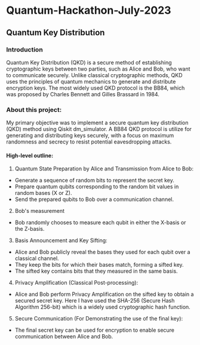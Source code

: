 # Quantum-Hackathon-July-2023

## Quantum Key Distribution

### Introduction

Quantum Key Distribution (QKD) is a secure method of establishing cryptographic keys between two parties, such as Alice and Bob, who want to communicate securely. Unlike classical cryptographic methods, QKD uses the principles of quantum mechanics to generate and distribute encryption keys. The most widely used QKD protocol is the BB84, which was proposed by Charles Bennett and Gilles Brassard in 1984.


### About this project:

My primary objective was to implement a secure quantum key distribution (QKD) method using Qiskit dm_simulator. A BB84 QKD protocol is  utilize for generating and distributing keys securely, with a focus on maximum randomness and secrecy to resist potential eavesdropping attacks.

#### High-level outline:

1. Quantum State Preparation by Alice and Transmission from Alice to Bob:
- Generate a sequence of random bits to represent the secret key.
- Prepare quantum qubits corresponding to the random bit values in random bases (X or Z).
- Send the prepared qubits to Bob over a communication channel.

2. Bob's measurement 
- Bob randomly chooses to measure each qubit in either the X-basis or the Z-basis.

3. Basis Announcement and Key Sifting:
- Alice and Bob publicly reveal the bases they used for each qubit over a classical channel.
- They keep the bits for which their bases match, forming a sifted key.
- The sifted key contains bits that they measured in the same basis.

4. Privacy Amplification (Classical Post-processing):
- Alice and Bob perform Privacy Amplification on the sifted key to obtain a secured secret key. Here I have used the SHA-256 (Secure Hash Algorithm 256-bit) which is a widely used cryptographic hash function.

5. Secure Communication (For Demonstrating the use of the final key):
- The final secret key can be used for encryption to enable secure communication between Alice and Bob.

